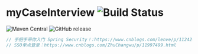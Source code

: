 # myCaseInterview <img src="https://camo.githubusercontent.com/212909b3f023584a13cf3acae77e6a5644620dda625820cc452e88a62ba5dcba/68747470733a2f2f7472617669732d63692e6f72672f6d616968616f6368652f726f636b65746d712d737072696e672d626f6f742d737461727465722e7376673f6272616e63683d6d6173746572" alt="Build Status" data-canonical-src="https://travis-ci.org/maihaoche/rocketmq-spring-boot-starter.svg?branch=master" style="max-width:100%;">
<img src="https://camo.githubusercontent.com/3c34ad226b93f574095020b4b1ca8e429557d2863d34372cc72535069e164cb2/68747470733a2f2f6d6176656e2d6261646765732e6865726f6b756170702e636f6d2f6d6176656e2d63656e7472616c2f636f6d2e6d616968616f6368652f737072696e672d626f6f742d737461727465722d726f636b65746d712f62616467652e737667" alt="Maven Central" data-canonical-src="" style="max-width:100%;"> <img src="https://camo.githubusercontent.com/795f06dcbec8d5adcfadc1eb7a8ac9c7d5007fce/68747470733a2f2f696d672e736869656c64732e696f2f62616467652f72656c656173652d646f776e6c6f61642d6f72616e67652e737667" alt="GitHub release" style="max-width:50%;">
``` java
// 手把手带你入门 Spring Security！:https://www.cnblogs.com/lenve/p/11242055.html
// SSO单点登录：https://www.cnblogs.com/ZhuChangwu/p/11997499.html
```
